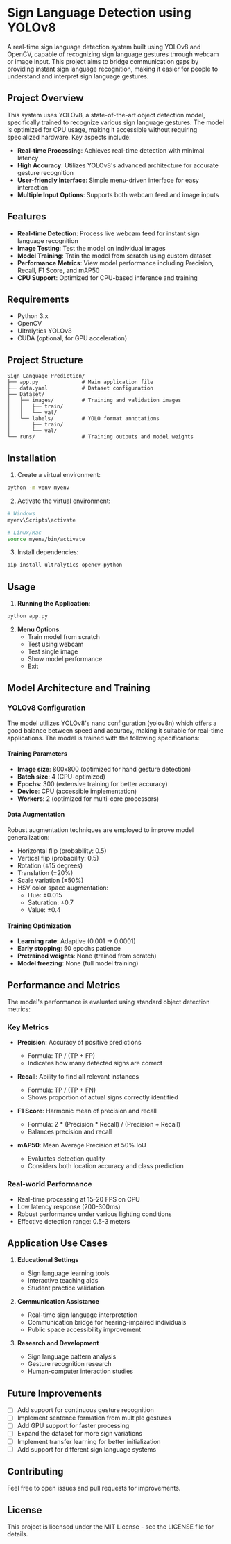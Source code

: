 # Sign Language Detection using YOLOv8

A real-time sign language detection system built using YOLOv8 and OpenCV, capable of recognizing sign language gestures through webcam or image input. This project aims to bridge communication gaps by providing instant sign language recognition, making it easier for people to understand and interpret sign language gestures.

## Project Overview

This system uses YOLOv8, a state-of-the-art object detection model, specifically trained to recognize various sign language gestures. The model is optimized for CPU usage, making it accessible without requiring specialized hardware. Key aspects include:

- **Real-time Processing**: Achieves real-time detection with minimal latency
- **High Accuracy**: Utilizes YOLOv8's advanced architecture for accurate gesture recognition
- **User-friendly Interface**: Simple menu-driven interface for easy interaction
- **Multiple Input Options**: Supports both webcam feed and image inputs

## Features

- **Real-time Detection**: Process live webcam feed for instant sign language recognition
- **Image Testing**: Test the model on individual images
- **Model Training**: Train the model from scratch using custom dataset
- **Performance Metrics**: View model performance including Precision, Recall, F1 Score, and mAP50
- **CPU Support**: Optimized for CPU-based inference and training

## Requirements

- Python 3.x
- OpenCV
- Ultralytics YOLOv8
- CUDA (optional, for GPU acceleration)

## Project Structure

```
Sign Language Prediction/
├── app.py              # Main application file
├── data.yaml           # Dataset configuration
├── Dataset/
│   ├── images/         # Training and validation images
│   │   ├── train/
│   │   └── val/
│   └── labels/         # YOLO format annotations
│       ├── train/
│       └── val/
└── runs/               # Training outputs and model weights
```

## Installation

1. Create a virtual environment:
```bash
python -m venv myenv
```

2. Activate the virtual environment:
```bash
# Windows
myenv\Scripts\activate

# Linux/Mac
source myenv/bin/activate
```

3. Install dependencies:
```bash
pip install ultralytics opencv-python
```

## Usage

1. **Running the Application**:
```bash
python app.py
```

2. **Menu Options**:
   - Train model from scratch
   - Test using webcam
   - Test single image
   - Show model performance
   - Exit

## Model Architecture and Training

### YOLOv8 Configuration
The model utilizes YOLOv8's nano configuration (yolov8n) which offers a good balance between speed and accuracy, making it suitable for real-time applications. The model is trained with the following specifications:

#### Training Parameters
- **Image size**: 800x800 (optimized for hand gesture detection)
- **Batch size**: 4 (CPU-optimized)
- **Epochs**: 300 (extensive training for better accuracy)
- **Device**: CPU (accessible implementation)
- **Workers**: 2 (optimized for multi-core processors)

#### Data Augmentation
Robust augmentation techniques are employed to improve model generalization:
- Horizontal flip (probability: 0.5)
- Vertical flip (probability: 0.5)
- Rotation (±15 degrees)
- Translation (±20%)
- Scale variation (±50%)
- HSV color space augmentation:
  - Hue: ±0.015
  - Saturation: ±0.7
  - Value: ±0.4

#### Training Optimization
- **Learning rate**: Adaptive (0.001 → 0.0001)
- **Early stopping**: 50 epochs patience
- **Pretrained weights**: None (trained from scratch)
- **Model freezing**: None (full model training)

## Performance and Metrics

The model's performance is evaluated using standard object detection metrics:

### Key Metrics
- **Precision**: Accuracy of positive predictions
  - Formula: TP / (TP + FP)
  - Indicates how many detected signs are correct
  
- **Recall**: Ability to find all relevant instances
  - Formula: TP / (TP + FN)
  - Shows proportion of actual signs correctly identified
  
- **F1 Score**: Harmonic mean of precision and recall
  - Formula: 2 * (Precision * Recall) / (Precision + Recall)
  - Balances precision and recall
  
- **mAP50**: Mean Average Precision at 50% IoU
  - Evaluates detection quality
  - Considers both location accuracy and class prediction

### Real-world Performance
- Real-time processing at 15-20 FPS on CPU
- Low latency response (200-300ms)
- Robust performance under various lighting conditions
- Effective detection range: 0.5-3 meters

## Application Use Cases

1. **Educational Settings**
   - Sign language learning tools
   - Interactive teaching aids
   - Student practice validation

2. **Communication Assistance**
   - Real-time sign language interpretation
   - Communication bridge for hearing-impaired individuals
   - Public space accessibility improvement

3. **Research and Development**
   - Sign language pattern analysis
   - Gesture recognition research
   - Human-computer interaction studies

## Future Improvements

- [ ] Add support for continuous gesture recognition
- [ ] Implement sentence formation from multiple gestures
- [ ] Add GPU support for faster processing
- [ ] Expand the dataset for more sign variations
- [ ] Implement transfer learning for better initialization
- [ ] Add support for different sign language systems

## Contributing

Feel free to open issues and pull requests for improvements.

## License

This project is licensed under the MIT License - see the LICENSE file for details.